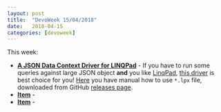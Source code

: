```yaml
---
layout: post
title:  "DevoWeek 15/04/2018"
date:   2018-04-15
categories: [devoweek]
---
```


This week:

* **[A JSON Data Context Driver for LINQPad](http://ryandavis.io/a-json-data-context-driver-for-linqpad/)** - If you have to run some queries against large JSON object **and** you like [LinqPad](http://www.linqpad.net/), [this driver](https://github.com/rdavisau/jsondatacontext-linqpad) is best choice for you! [Here](http://forum.linqpad.net/discussion/566/how-to-install-plug-ins) you have manual how to use `*.lpx` file, downloaded from GitHub [releases page](https://github.com/rdavisau/jsondatacontext-linqpad/releases).
* **[Item]()** - 
* **[Item]()** - 
                            
